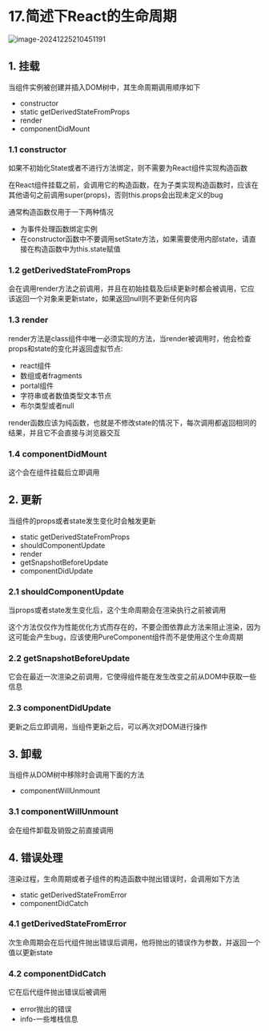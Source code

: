 # 17.简述下React的生命周期

![image-20241225210451191](http://cdn.mengyang.online/202412252104228.png)

## 1. 挂载

当组件实例被创建并插入DOM树中，其生命周期调用顺序如下

- constructor
- static getDerivedStateFromProps
- render
- componentDidMount



### 1.1 constructor

如果不初始化State或者不进行方法绑定，则不需要为React组件实现构造函数

在React组件挂载之前，会调用它的构造函数，在为子类实现构造函数时，应该在其他语句之前调用super(props)，否则this.props会出现未定义的bug

通常构造函数仅用于一下两种情况

- 为事件处理函数绑定实例
- 在constructor函数中不要调用setState方法，如果需要使用内部state，请直接在构造函数中为this.state赋值



### 1.2 getDerivedStateFromProps

会在调用render方法之前调用，并且在初始挂载及后续更新时都会被调用，它应该返回一个对象来更新state，如果返回null则不更新任何内容



### 1.3 render

render方法是class组件中唯一必须实现的方法，当render被调用时，他会检查props和state的变化并返回虚拟节点:

- react组件
- 数组或者fragments
- portal组件
- 字符串或者数值类型文本节点
- 布尔类型或者null

render函数应该为纯函数，也就是不修改state的情况下，每次调用都返回相同的结果，并且它不会直接与浏览器交互



### 1.4 componentDidMount

这个会在组件挂载后立即调用



## 2. 更新

当组件的props或者state发生变化时会触发更新

- static getDerivedStateFromProps
- shouldComponentUpdate
- render
- getSnapshotBeforeUpdate
- componentDidUpdate



### 2.1 shouldComponentUpdate

当props或者state发生变化后，这个生命周期会在渲染执行之前被调用

这个方法仅仅作为性能优化方式而存在的，不要企图依靠此方法来阻止渲染，因为这可能会产生bug，应该使用PureComponent组件而不是使用这个生命周期



### 2.2 getSnapshotBeforeUpdate

它会在最近一次渲染之前调用，它使得组件能在发生改变之前从DOM中获取一些信息



### 2.3 componentDidUpdate

更新之后立即调用，当组件更新之后，可以再次对DOM进行操作





## 3. 卸载

当组件从DOM树中移除时会调用下面的方法

- componentWillUnmount



### 3.1 componentWillUnmount

会在组件卸载及销毁之前直接调用



## 4. 错误处理

渲染过程，生命周期或者子组件的构造函数中抛出错误时，会调用如下方法

- static getDerivedStateFromError
- componentDidCatch



### 4.1 getDerivedStateFromError

次生命周期会在后代组件抛出错误后调用，他将抛出的错误作为参数，并返回一个值以更新state



### 4.2 componentDidCatch

它在后代组件抛出错误后被调用

- error抛出的错误
- info-一些堆栈信息